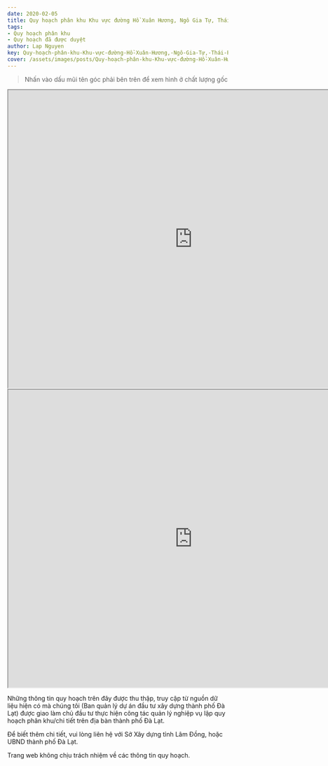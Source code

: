 ```yaml
---
date: 2020-02-05
title: Quy hoạch phân khu Khu vực đường Hồ Xuân Hương, Ngô Gia Tự, Thái Phiên, Phường 12
tags:
- Quy hoạch phân khu
- Quy hoạch đã được duyệt
author: Lap Nguyen
key: Quy-hoạch-phân-khu-Khu-vực-đường-Hồ-Xuân-Hương,-Ngô-Gia-Tự,-Thái-Phiên,-Phường-12
cover: /assets/images/posts/Quy-hoạch-phân-khu-Khu-vực-đường-Hồ-Xuân-Hương,-Ngô-Gia-Tự,-Thái-Phiên,-Phường-12.png
---
```


> Nhấn vào dấu mũi tên góc phải bên trên để xem hình ở chất lượng gốc

<iframe src="https://drive.google.com/file/d/1DxjUCyHK_noEtLShWx9sfQ2tElxUwxAw/preview" width="840" height="680"></iframe>
<iframe src="https://drive.google.com/file/d/1uGcrOqBNzjaewmleGEFILFWJ9qEOAfR9/preview" width="840" height="680"></iframe>

Những thông tin quy hoạch trên đây được thu thập, truy cập từ nguồn dữ liệu hiện có mà chúng tôi 
(Ban quản lý dự án đầu tư xây dựng thành phố Đà Lạt) được giao làm chủ đầu tư thực hiện công tác quản lý nghiệp vụ 
lập quy hoạch phân khu/chi tiết trên địa bàn thành phố Đà Lạt.

Để biết thêm chi tiết, vui lòng liên hệ với Sở Xây dựng tỉnh Lâm Đồng, hoặc UBND thành phố Đà Lạt.

Trang web không chịu trách nhiệm về các thông tin quy hoạch.